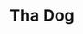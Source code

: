 ---
pid: ws124
title: Tha Dog
location_transcription: Washington Sq Park
coordinates: "[-75.152267171411, 39.94663916715]"
zipcode: '19106'
gen_neighborhood: Center City
neighborhood: Society Hill,Old City
outside_phl: 
age: '63'
age_range: 60-69
instagram: 
image_file_name: ws_124.jpg
proposal_transcription: Monument to dogs of Washington Square
topic: Animals
topic_summary: '0'
type: Sculpture Statue
keywords_other: 
credit: Ilena McCaffy
image_labels: 
twitter: 
facebook: 
permalink: "/monuments/ws124/"
layout: item-page
---